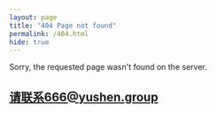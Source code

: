 ```yaml
---
layout: page
title: "404 Page not found"
permalink: /404.html
hide: true
---
```


Sorry, the requested page wasn't found on the server.
## 请联系666@yushen.group
